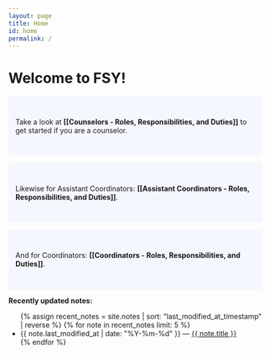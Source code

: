 ```yaml
---
layout: page
title: Home
id: home
permalink: /
---
```


# Welcome to FSY!

<p style="padding: 3em 1em; background: #f5f7ff; border-radius: 4px;">
  Take a look at <span style="font-weight: bold">[[Counselors - Roles, Responsibilities, and Duties]]</span> to get started if you are a counselor.
</p>

<p style="padding: 3em 1em; background: #f5f7ff; border-radius: 4px;">
  Likewise for Assistant Coordinators: <span style="font-weight: bold">[[Assistant Coordinators - Roles, Responsibilities, and Duties]]</span>.
</p>

<p style="padding: 3em 1em; background: #f5f7ff; border-radius: 4px;">
  And for Coordinators: <span style="font-weight: bold">[[Coordinators - Roles, Responsibilities, and Duties]]</span>.
</p>

<strong>Recently updated notes:</strong>

<ul>
  {% assign recent_notes = site.notes | sort: "last_modified_at_timestamp" | reverse %}
  {% for note in recent_notes limit: 5 %}
    <li>
      {{ note.last_modified_at | date: "%Y-%m-%d" }} — <a class="internal-link" href="{{ note.url }}">{{ note.title }}</a>
    </li>
  {% endfor %}
</ul>

<style>
  .wrapper {
    max-width: 46em;
  }
</style>

